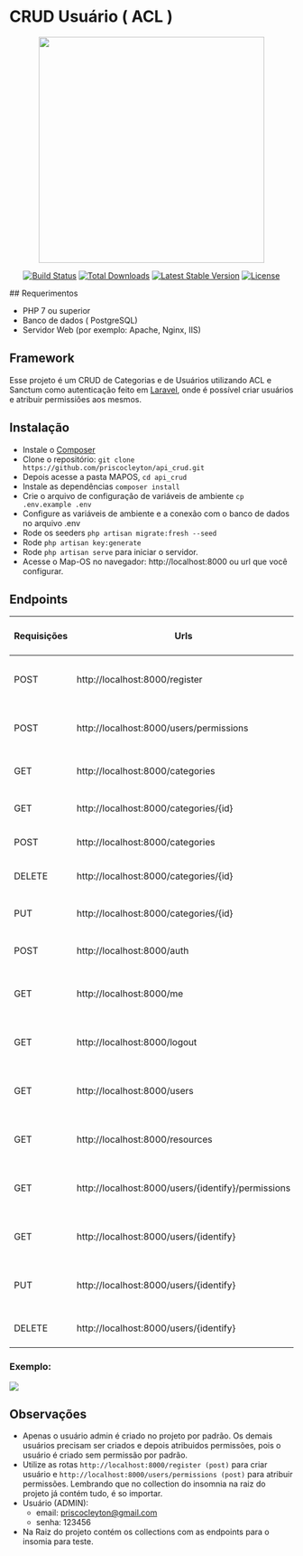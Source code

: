 # CRUD Usuário ( ACL )

<p align="center"><a href="https://laravel.com" target="_blank"><img src="https://raw.githubusercontent.com/laravel/art/master/logo-lockup/5%20SVG/2%20CMYK/1%20Full%20Color/laravel-logolockup-cmyk-red.svg" width="400"></a></p>

<p align="center">
<a href="https://travis-ci.org/laravel/framework"><img src="https://travis-ci.org/laravel/framework.svg" alt="Build Status"></a>
<a href="https://packagist.org/packages/laravel/framework"><img src="https://img.shields.io/packagist/dt/laravel/framework" alt="Total Downloads"></a>
<a href="https://packagist.org/packages/laravel/framework"><img src="https://img.shields.io/packagist/v/laravel/framework" alt="Latest Stable Version"></a>
<a href="https://packagist.org/packages/laravel/framework"><img src="https://img.shields.io/packagist/l/laravel/framework" alt="License"></a>
</p>
## Requerimentos

* PHP 7 ou superior
* Banco de dados ( PostgreSQL)
* Servidor Web (por exemplo: Apache, Nginx, IIS)

## Framework

Esse projeto é um CRUD de Categorias e de Usuários utilizando ACL e Sanctum como autenticação feito em [Laravel](http://laravel.com), onde é possível criar usuários e atribuir permissiões aos mesmos.

## Instalação

* Instale o [Composer](https://getcomposer.org/download)
* Clone o repositório: `git clone https://github.com/priscocleyton/api_crud.git`
* Depois acesse a pasta MAPOS, `cd api_crud`
* Instale as dependências `composer install`
* Crie o arquivo de configuração de variáveis de ambiente `cp .env.example .env`
* Configure as variáveis de ambiente e a conexão com o banco de dados no arquivo .env
* Rode os seeders `php artisan migrate:fresh --seed`
* Rode `php artisan key:generate`
* Rode `php artisan serve` para iniciar o servidor.
* Acesse o Map-OS no navegador: http://localhost:8000 ou url que você configurar.

## Endpoints

Requisições | Urls | Descrição | Parâmetros (headers)| Descrição no Collection | 
--- | --- | --- | ---| ---
 POST | http://localhost:8000/register | Retorna dados do usuário logado |  | CREATE USER  |
 POST | http://localhost:8000/users/permissions | Cria permissões para um usuário | `` Bearer {{ access_token }} `` | CREATE  PERMISSION USER |
 GET | http://localhost:8000/categories | Lista todas as categorias | `` Bearer {{ access_token }} `` | LIST ALL CATEGORIES |
 GET | http://localhost:8000/categories/{id} | Lista categoria pelo id | `` Bearer {{ access_token }} `` | LIST CATEGORY BY ID |
 POST | http://localhost:8000/categories | Cria Categoria | `` Bearer {{ access_token }} `` | CREATE CATEGORY |
 DELETE | http://localhost:8000/categories/{id} | Deletar categoria pelo id | `` Bearer {{ access_token }} `` | DELETE CATEGORY |
 PUT | http://localhost:8000/categories/{id} | Atualiza categoria pelo id | `` Bearer {{ access_token }} `` | UPDATE CATEGORY |
 POST | http://localhost:8000/auth | Autenticação de login na API |  | USER AUTH |
 GET | http://localhost:8000/me | Mostra dados do usuário logado | `` Bearer {{ access_token }} `` | USER ME |
 GET | http://localhost:8000/logout | Retorna dados do usuário logado | `` Bearer {{ access_token }} `` | USER LOGOUT |
 GET | http://localhost:8000/users | Retorna todos os usuários cadastrados | `` Bearer {{ access_token }} `` | USERS |
 GET | http://localhost:8000/resources | Retorna todos os detalhes das permissões | `` Bearer {{ access_token }} `` | RESOURCE |
 GET | http://localhost:8000/users/{identify}/permissions | Verifica as permissões de um usuário | `` Bearer {{ access_token }} `` | USER PERMISSION |
 GET | http://localhost:8000/users/{identify} | Retorna dados de um usuário pelo identify | `` Bearer {{ access_token }} `` | USER BY IDENTIFY |
 PUT | http://localhost:8000/users/{identify} | Atualiza os dados de um usuário pelo identify | `` Bearer {{ access_token }} `` | USER |
 DELETE | http://localhost:8000/users/{identify} | Exclui um usuário pelo identify | `` Bearer {{ access_token }} `` | USER |

### Exemplo:
<img src="https://uploaddeimagens.com.br/images/003/738/956/full/API_PRINT.png?1645475713" >

## Observações
* Apenas o usuário admin é criado no projeto por padrão. Os demais usuários precisam ser criados e depois atribuidos permissões, pois o usuário é criado sem permissão por padrão.
* Utilize as rotas ``http://localhost:8000/register (post)`` para criar usuário e ``http://localhost:8000/users/permissions (post)`` para atribuir permissões. Lembrando que no collection do insomnia na raiz do projeto já contém tudo, é so importar.
* Usuário (ADMIN): 
    * email: priscocleyton@gmail.com 
     * senha: 123456
* Na Raiz do projeto contém os collections com as endpoints para o insomia para teste.
